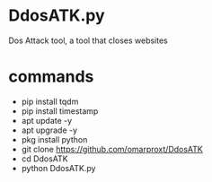 # DdosATK.py
Dos Attack tool, a tool that closes websites

# commands

- pip install tqdm
- pip install timestamp
- apt update -y
- apt upgrade -y
- pkg install python
- git clone https://github.com/omarproxt/DdosATK
- cd DdosATK
- python DdosATK.py

